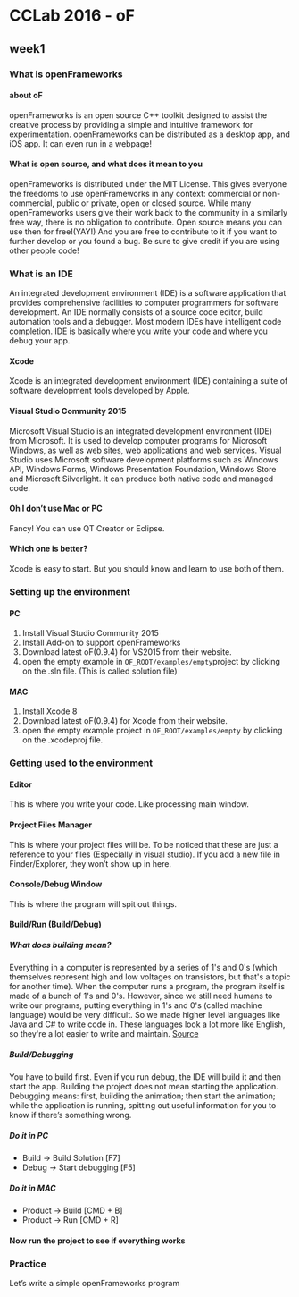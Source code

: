 # CCLab 2016 - oF
## week1
### What is openFrameworks
#### about oF
openFrameworks is an open source C++ toolkit designed to assist the creative process by providing a simple and intuitive framework for experimentation.
openFrameworks can be distributed as a desktop app, and iOS app. It can even run in a webpage!
#### What is open source, and what does it mean to you
openFrameworks is distributed under the MIT License. This gives everyone the freedoms to use openFrameworks in any context: commercial or non-commercial, public or private, open or closed source. While many openFrameworks users give their work back to the community in a similarly free way, there is no obligation to contribute.
Open source means you can use then for free!(YAY!) And you are free to contribute to it if you want to further develop or you found a bug. Be sure to give credit if you are using other people code!
### What is an IDE
An integrated development environment (IDE) is a software application that provides comprehensive facilities to computer programmers for software development. An IDE normally consists of a source code editor, build automation tools and a debugger. Most modern IDEs have intelligent code completion.
IDE is basically where you write your code and where you debug your app.
#### Xcode
Xcode is an integrated development environment (IDE) containing a suite of software development tools developed by Apple.
#### Visual Studio Community 2015
Microsoft Visual Studio is an integrated development environment (IDE) from Microsoft. It is used to develop computer programs for Microsoft Windows, as well as web sites, web applications and web services. Visual Studio uses Microsoft software development platforms such as Windows API, Windows Forms, Windows Presentation Foundation, Windows Store and Microsoft Silverlight. It can produce both native code and managed code.
#### Oh I don’t use Mac or PC
Fancy! You can use QT Creator or Eclipse.
#### Which one is better?
Xcode is easy to start. But you should know and learn to use both of them. 
### Setting up the environment 
#### PC
1. Install Visual Studio Community 2015
2. Install Add-on to support openFrameworks
3. Download latest oF(0.9.4) for VS2015 from their website.
4. open the empty example in ```OF_ROOT/examples/empty```project by clicking on the .sln file. (This is called solution file)
#### MAC
1. Install Xcode 8
2. Download latest oF(0.9.4) for Xcode from their website.
3. open the empty example project in ```OF_ROOT/examples/empty``` by clicking on the .xcodeproj file.

### Getting used to the environment  
#### Editor
This is where you write your code. Like processing main window.
#### Project Files Manager
This is where your project files will be. To be noticed that these are just a reference to your files (Especially in visual studio). If you add a new file in Finder/Explorer, they won’t show up in here. 
#### Console/Debug Window
This is where the program will spit out things. 
#### Build/Run (Build/Debug)
##### What does building mean?
Everything in a computer is represented by a series of 1's and 0's (which themselves represent high and low voltages on transistors, but that's a topic for another time). When the computer runs a program, the program itself is made of a bunch of 1's and 0's.
However, since we still need humans to write our programs, putting everything in 1's and 0's (called machine language) would be very difficult. So we made higher level languages like Java and C# to write code in. These languages look a lot more like English, so they're a lot easier to write and maintain.
[Source](https://www.reddit.com/r/explainlikeimfive/comments/233dq5/eli5_what_does_it_mean_to_compile_code/)
##### Build/Debugging
You have to build first. Even if you run debug, the IDE will build it and then start the app.
Building the project does not mean starting the application. Debugging means: first, building the animation; then start the animation; while the application is running, spitting out useful  information for you to know if there’s something wrong. 
##### Do it in PC
* Build -> Build Solution [F7]
* Debug -> Start debugging [F5]
##### Do it in MAC
* Product -> Build [CMD + B]
* Product -> Run [CMD + R]
#### Now run the project to see if everything works
### Practice
Let’s write a simple openFrameworks program


